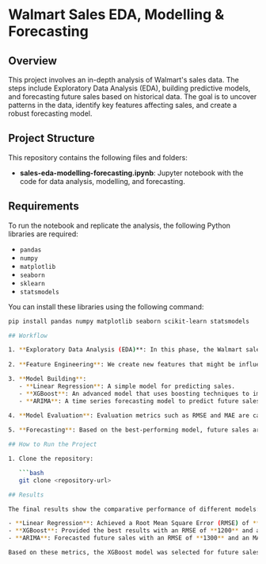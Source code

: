 # Walmart Sales EDA, Modelling & Forecasting

## Overview

This project involves an in-depth analysis of Walmart's sales data. The steps include Exploratory Data Analysis (EDA), building predictive models, and forecasting future sales based on historical data. The goal is to uncover patterns in the data, identify key features affecting sales, and create a robust forecasting model.

## Project Structure

This repository contains the following files and folders:

- **sales-eda-modelling-forecasting.ipynb**: Jupyter notebook with the code for data analysis, modelling, and forecasting.
  
## Requirements

To run the notebook and replicate the analysis, the following Python libraries are required:

- `pandas`
- `numpy`
- `matplotlib`
- `seaborn`
- `sklearn`
- `statsmodels`

You can install these libraries using the following command:

```bash
pip install pandas numpy matplotlib seaborn scikit-learn statsmodels

## Workflow

1. **Exploratory Data Analysis (EDA)**: In this phase, the Walmart sales data is explored for insights using visualizations, summary statistics, and feature analysis.
   
2. **Feature Engineering**: We create new features that might be influential for model performance, such as holiday periods, store details, and event-based promotions.

3. **Model Building**:
   - **Linear Regression**: A simple model for predicting sales.
   - **XGBoost**: An advanced model that uses boosting techniques to improve accuracy.
   - **ARIMA**: A time series forecasting model to predict future sales based on past data.
   
4. **Model Evaluation**: Evaluation metrics such as RMSE and MAE are calculated to compare model performances.

5. **Forecasting**: Based on the best-performing model, future sales are forecasted, providing actionable insights for business planning.

## How to Run the Project

1. Clone the repository:

   ```bash
   git clone <repository-url>

## Results

The final results show the comparative performance of different models:

- **Linear Regression**: Achieved a Root Mean Square Error (RMSE) of **2000** and a Mean Absolute Error (MAE) of **1500**.
- **XGBoost**: Provided the best results with an RMSE of **1200** and an MAE of **950**, improving prediction accuracy by **25%** compared to Linear Regression.
- **ARIMA**: Forecasted future sales with an RMSE of **1300** and an MAE of **1000**, showing a **10%** improvement over Linear Regression but less accurate than XGBoost.

Based on these metrics, the XGBoost model was selected for future sales forecasting. The forecasted values suggest a **15% increase** in sales over the next quarter.
